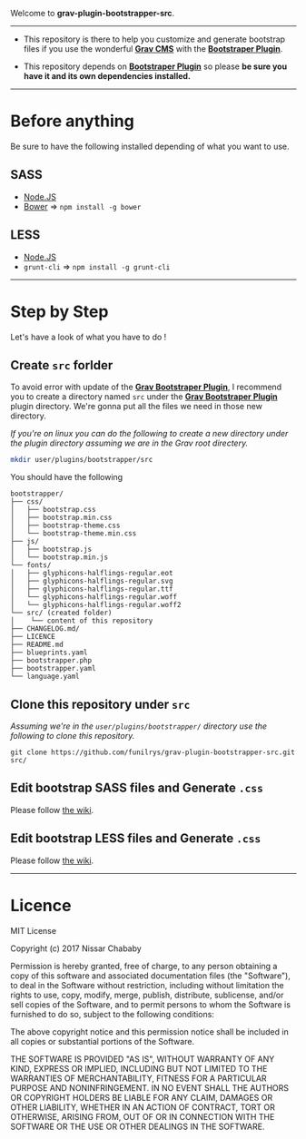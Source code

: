 Welcome to **grav-plugin-bootstrapper-src**.



-----


* This repository is there to help you customize and generate bootstrap files if you use the wonderful **[Grav CMS](https://getgrav.org)** with the [**Bootstraper Plugin**](https://github.com/getgrav/grav-plugin-bootstrapper).

* This repository depends on [**Bootstraper Plugin**](https://github.com/getgrav/grav-plugin-bootstrapper) so please **be sure you have it and its own dependencies installed.**


-----
# Before anything

Be sure to have the following installed depending of what you want to use.

## SASS 
* [Node.JS](https://nodejs.org/)
* [Bower](https://bower.io/) => `npm install -g bower`

## LESS
* [Node.JS](https://nodejs.org/download/)
* `grunt-cli` => `npm install -g grunt-cli`

-----




# Step by Step
Let's have a look of what you have to do !
## Create `src` forlder
To avoid error with update of the [**Grav Bootstraper Plugin**](https://github.com/getgrav/grav-plugin-bootstrapper), I recommend you to create a directory named `src` under the [**Grav Bootstraper Plugin**](https://github.com/getgrav/grav-plugin-bootstrapper) plugin directory. We're gonna  put all the files we need in those new directory.

*If you're on linux you can do the following to create a new directory under the plugin directory assuming we are in the Grav root directery.*

```sh
mkdir user/plugins/bootstrapper/src
```

You should have the following

```
bootstrapper/
├── css/
│   ├── bootstrap.css
│   ├── bootstrap.min.css
│   ├── bootstrap-theme.css
│   └── bootstrap-theme.min.css
├── js/
│   ├── bootstrap.js
│   └── bootstrap.min.js
└── fonts/
│   ├── glyphicons-halflings-regular.eot
│   ├── glyphicons-halflings-regular.svg
│   ├── glyphicons-halflings-regular.ttf
│   └── glyphicons-halflings-regular.woff
│   └── glyphicons-halflings-regular.woff2
└── src/ (created folder)
│    └── content of this repository
├── CHANGELOG.md/
├── LICENCE
├── README.md
├── blueprints.yaml
├── bootstrapper.php
├── bootstrapper.yaml
└── language.yaml
```

## Clone this repository under `src`

*Assuming we're in the `user/plugins/bootstrapper/` directory use the following to clone this repository.*
```
git clone https://github.com/funilrys/grav-plugin-bootstrapper-src.git src/
```

## Edit bootstrap SASS files and Generate `.css`

Please follow [the wiki](https://github.com/funilrys/grav-plugin-bootstrapper-src/wiki/SASS).



## Edit bootstrap LESS files and Generate `.css`

Please follow [the wiki](https://github.com/funilrys/grav-plugin-bootstrapper-src/wiki/LESS).


-----

# Licence
MIT License

Copyright (c) 2017 Nissar Chababy

Permission is hereby granted, free of charge, to any person obtaining a copy
of this software and associated documentation files (the "Software"), to deal
in the Software without restriction, including without limitation the rights
to use, copy, modify, merge, publish, distribute, sublicense, and/or sell
copies of the Software, and to permit persons to whom the Software is
furnished to do so, subject to the following conditions:

The above copyright notice and this permission notice shall be included in all
copies or substantial portions of the Software.

THE SOFTWARE IS PROVIDED "AS IS", WITHOUT WARRANTY OF ANY KIND, EXPRESS OR
IMPLIED, INCLUDING BUT NOT LIMITED TO THE WARRANTIES OF MERCHANTABILITY,
FITNESS FOR A PARTICULAR PURPOSE AND NONINFRINGEMENT. IN NO EVENT SHALL THE
AUTHORS OR COPYRIGHT HOLDERS BE LIABLE FOR ANY CLAIM, DAMAGES OR OTHER
LIABILITY, WHETHER IN AN ACTION OF CONTRACT, TORT OR OTHERWISE, ARISING FROM,
OUT OF OR IN CONNECTION WITH THE SOFTWARE OR THE USE OR OTHER DEALINGS IN THE
SOFTWARE.